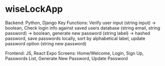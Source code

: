 # wiseLockApp
Backend: Python, Django
    Key Functions: Verify user input (string input) -> boolean, Check login info against saved users database (string email, string password) -> boolean, generate new password (string label) -> hashed password, save passwords locally, sort by alphabetical label, update password option (string new password)

Frontend: JS, React Expo
    Screens: Home/Welcome, Login, Sign Up, Passwords List, Generate New Password, Update Password

